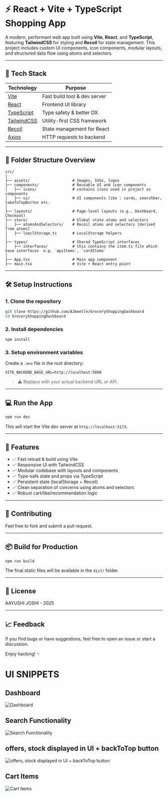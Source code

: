 # ⚡ React + Vite + TypeScript Shopping App

A modern, performant web app built using **Vite**, **React**, and **TypeScript**, featuring **TailwindCSS** for styling and **Recoil** for state management. This project includes custom UI components, icon components, modular layouts, and structured data flow using atoms and selectors.

---

## 🚀 Tech Stack

| Technology                                    | Purpose                      |
| --------------------------------------------- | ---------------------------- |
| [Vite](https://vitejs.dev/)                   | Fast build tool & dev server |
| [React](https://reactjs.org/)                 | Frontend UI library          |
| [TypeScript](https://www.typescriptlang.org/) | Type safety & better DX      |
| [TailwindCSS](https://tailwindcss.com/)       | Utility-first CSS framework  |
| [Recoil](https://recoiljs.org/)               | State management for React   |
| [Axios](https://axios-http.com/)              | HTTP requests to backend     |

---

## 📁 Folder Structure Overview

```
src/
│
├── assets/                   # Images, SVGs, logos
├── components/               # Reusable UI and icon components
│   ├── icons/                # contains icons used in project as components
│   ├── ui/                   # UI components like : cards, searchbar, takeToTopButton etc. 
│
├── layouts/                  # Page-level layouts (e.g., Dashboard, Checkout)
├── store/                    # Global state atoms and selectors
│   ├── atomsAndSelectors/    # Recoil atoms and selectors [derived from atoms]
│   ├── loaclStorage.ts       # LocalStorage helpers
│
├── types/                    # Shared TypeScript interfaces
│   ├── interfaces/           # this contains the item.ts file which have interfaces  e.g. `apiItems`, `cardItems`
│
├── App.tsx                   # Main app component
├── main.tsx                  # Vite + React entry point
```

---

## 🛠️ Setup Instructions

### 1. Clone the repository

```bash
git clone https://github.com/AJbeetle/GroceryShoppingDashboard
cd GroceryShoppingDashboard
```

### 2. Install dependencies

```bash
npm install
```

### 3. Setup environment variables

Create a `.env` file in the root directory:

```env
VITE_BACKEND_BASE_URL=http://localhost:5000
```

> ⚠️ Replace with your actual backend URL or API.

---

## 💻 Run the App

```bash
npm run dev
```

This will start the Vite dev server at `http://localhost:5173`.

---

## 🔧 Features

* ✅ Fast reload & build using Vite
* ✅ Responsive UI with TailwindCSS
* ✅ Modular codebase with layouts and components
* ✅ Type-safe state and props via TypeScript
* ✅ Persistent state (localStorage + Recoil)
* ✅ Clean separation of concerns using atoms and selectors
* ✅ Robust cart/like/recommendation logic

---

## 🤝 Contributing

Feel free to fork and submit a pull request. 

---

## 📦 Build for Production

```bash
npm run build
```

The final static files will be available in the `dist/` folder.

---

## 📝 License

AAYUSHI JOSHI - 2025

---

## 📈 Feedback

If you find bugs or have suggestions, feel free to open an issue or start a discussion.

Enjoy hacking! ✨

# UI SNIPPETS 

## Dashboard 
![Dashboard](https://github.com/user-attachments/assets/b642abc2-e4de-46aa-8209-5755e4004bfe)



## Search Functionality
![Search Functionality](https://github.com/user-attachments/assets/f6bf805b-af5c-401d-a8e3-6eb8b02c59d5)



## offers, stock displayed in UI + backToTop button
![offers, stock displayed in UI + backToTop button](https://github.com/user-attachments/assets/6deb26e1-1a1f-4d69-a377-dd0623b8060e)



## Cart Items
![Cart Items](https://github.com/user-attachments/assets/935a5efc-d944-4985-8cac-979ade163422)

